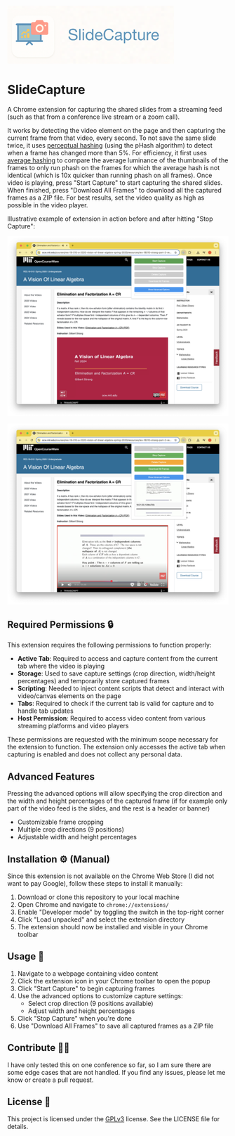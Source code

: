 <img src="img/SlideCaptureBanner.png" width="380" alt="FactYou">

# SlideCapture

A Chrome extension for capturing the shared slides from a streaming feed (such as that from a conference live stream or a zoom call).

It works by detecting the video element on the page and then capturing the current frame from that video, every second. 
To not save the same slide twice, it uses [perceptual hashing](https://en.wikipedia.org/wiki/Perceptual_hashing) (using the pHash algorithm) to detect when a frame has changed more than 5%. For efficiency, it first uses [average hashing](https://www.hackerfactor.com/blog/index.php?/archives/432-Looks-Like-It.html) to compare the average luminance of the thumbnails of the frames to only run phash on the frames for which the average hash is not identical (which is 10x quicker than running phash on all frames).
Once video is playing, press "Start Capture" to start capturing the shared slides. When finished, press "Download All Frames" to download all the captured frames as a ZIP file.
For best results, set the video quality as high as possible in the video player.

Illustrative example of extension in action before and after hitting "Stop Capture":

![Screenshot of SlideCapture before starting the capture](img/Screenshot_1.png)

![Screenshot of SlideCapture during capture where the captured slides are visible in the extension popup](img/Screenshot_2.png)


## Required Permissions 🔒

This extension requires the following permissions to function properly:

- **Active Tab**: Required to access and capture content from the current tab where the video is playing
- **Storage**: Used to save capture settings (crop direction, width/height percentages) and temporarily store captured frames
- **Scripting**: Needed to inject content scripts that detect and interact with video/canvas elements on the page
- **Tabs**: Required to check if the current tab is valid for capture and to handle tab updates
- **Host Permission**: Required to access video content from various streaming platforms and video players

These permissions are requested with the minimum scope necessary for the extension to function. The extension only accesses the active tab when capturing is enabled and does not collect any personal data.

## Advanced Features

Pressing the advanced options will allow specifying the crop direction and the width and height percentages of the captured frame (if for example only part of the video feed is the slides, and the rest is a header or banner)

- Customizable frame cropping
- Multiple crop directions (9 positions)
- Adjustable width and height percentages


## Installation ⚙️ (Manual)

Since this extension is not available on the Chrome Web Store (I did not want to pay Google), follow these steps to install it manually:

1. Download or clone this repository to your local machine
2. Open Chrome and navigate to `chrome://extensions/`
3. Enable "Developer mode" by toggling the switch in the top-right corner
4. Click "Load unpacked" and select the extension directory
5. The extension should now be installed and visible in your Chrome toolbar

## Usage 🚀

1. Navigate to a webpage containing video content
2. Click the extension icon in your Chrome toolbar to open the popup
3. Click "Start Capture" to begin capturing frames
4. Use the advanced options to customize capture settings:
   - Select crop direction (9 positions available)
   - Adjust width and height percentages
5. Click "Stop Capture" when you're done
6. Use "Download All Frames" to save all captured frames as a ZIP file


## Contribute 🧑‍🏫
I have only tested this on one conference so far, so I am sure there are some edge cases that are not handled.
If you find any issues, please let me know or create a pull request.

## License 📝
This project is licensed under the [GPLv3](https://choosealicense.com/licenses/gpl-3.0/) license. See the LICENSE file for details.